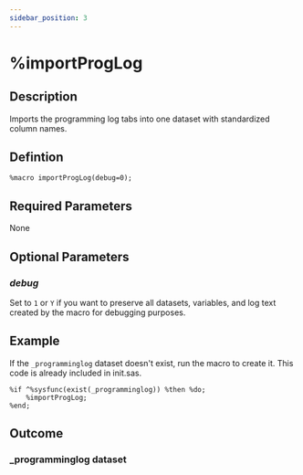 ```yaml
---
sidebar_position: 3
---
```


# %importProgLog

## Description

Imports the programming log tabs into one dataset with standardized column names.

## Defintion

```sas
%macro importProgLog(debug=0);
```

## Required Parameters

None

## Optional Parameters

### _debug_

Set to `1` or `Y` if you want to preserve all datasets, variables, and log text created by the macro for debugging purposes.

## Example

If the `_programminglog` dataset doesn't exist, run the macro to create it. This code is already included in init.sas.
```sas
%if ^%sysfunc(exist(_programminglog)) %then %do;
    %importProgLog;
%end;
```

## Outcome

### _programminglog dataset
